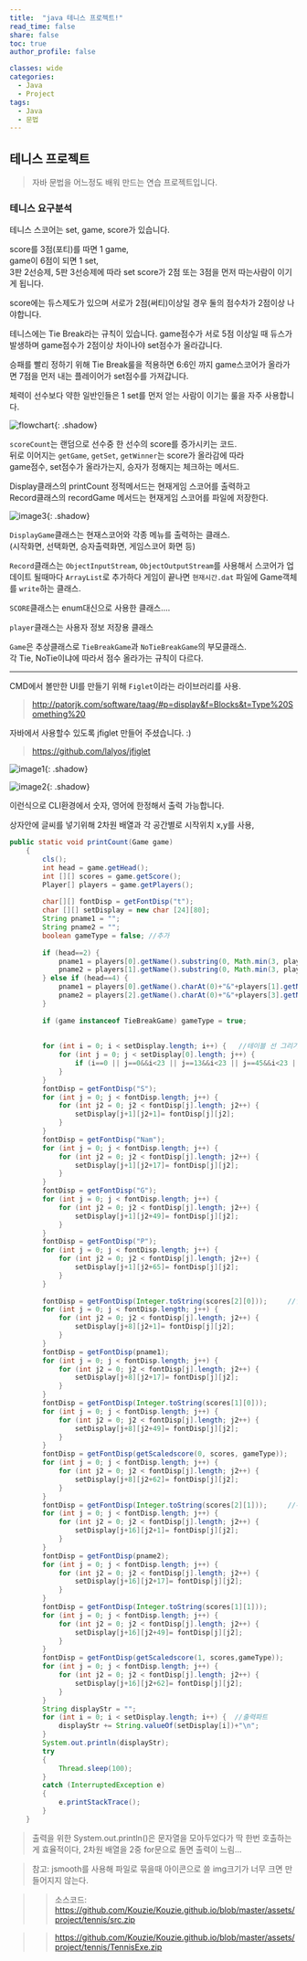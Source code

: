 ```yaml
---
title:  "java 테니스 프로젝트!"
read_time: false
share: false
toc: true
author_profile: false

classes: wide
categories:
  - Java
  - Project
tags:
  - Java
  - 문법
---
```


## 테니스 프로젝트

> 자바 문법을 어느정도 배워 만드는 연습 프로젝트입니다.  

### 테니스 요구분석

테니스 스코어는 set, game, score가 있습니다.  

score를 3점(포티)를 따면 1 game,  
game이 6점이 되면 1 set,  
3판 2선승제, 5판 3선승제에 따라 set score가 2점 또는 3점을 먼저 따는사람이 이기게 됩니다.  

score에는 듀스제도가 있으며 서로가 2점(써티)이상일 경우 둘의 점수차가 2점이상 나야합니다.  


테니스에는 Tie Break라는 규칙이 있습니다. game점수가 서로 5점 이상일 때 듀스가 발생하며 game점수가 2점이상 차이나야 set점수가 올라갑니다.  

승패를 빨리 정하기 위해 Tie Break룰을 적용하면 6:6인 까지 game스코어가 올라가면 7점을 먼저 내는 플레이어가 set점수를 가져갑니다.  

체력이 선수보다 약한 일반인들은 1 set를 먼저 얻는 사람이 이기는 룰을 자주 사용합니다.  

![flowchart](/assets/project/tennis/flowchart.jpg){: .shadow}  

`scoreCount`는 랜덤으로 선수중 한 선수의 score를 증가시키는 코드.  
뒤로 이어지는 `getGame`, `getSet`, `getWinner`는 score가 올라감에 따라  
game점수, set점수가 올라가는지, 승자가 정해지는 체크하는 메서드.  

Display클래스의 printCount 정적메서드는 현재게임 스코어를 출력하고  
Record클래스의 recordGame 메서드는 현재게임 스코어를 파일에 저장한다.  



![image3](/assets/project/tennis/image3.png){: .shadow}  

`DisplayGame`클래스는 현재스코어와 각종 메뉴를 출력하는 클래스.  
(시작화면, 선택화면, 승자출력화면, 게임스코어 화면 등)  

`Record`클래스는 `ObjectInputStream`, `ObjectOutputStream`를 사용해서 스코어가 업데이트 될때마다 `ArrayList`로 추가하다 게임이 끝나면 `현재시간.dat` 파일에 Game객체를 `write`하는 클래스.

`SCORE`클래스는 enum대신으로 사용한 클래스.... 

`player`클래스는 사용자 정보 저장용 클래스  

`Game`은 추상클래스로 `TieBreakGame`과 `NoTieBreakGame`의 부모클래스.  
각 Tie, NoTie이냐에 따라서 점수 올라가는 규칙이 다르다.  




---


CMD에서 볼만한 UI를 만들기 위해 `Figlet`이라는 라이브러리를 사용.
> http://patorjk.com/software/taag/#p=display&f=Blocks&t=Type%20Something%20

자바에서 사용할수 있도록 jfiglet 만들어 주셨습니다. :)
> https://github.com/lalyos/jfiglet 

![image1](/assets/project/tennis/image1.png){: .shadow}  

![image2](/assets/project/tennis/image2.png){: .shadow}  

이런식으로 CLI환경에서 숫자, 영어에 한정해서 출력 가능합니다.  


상자안에 글씨를 넣기위해 2차원 배열과 각 공간별로 시작위치 x,y를 사용,  


```java
public static void printCount(Game game)
	{
		cls();
		int head = game.getHead();
		int [][] scores = game.getScore();
		Player[] players = game.getPlayers();
		
		char[][] fontDisp = getFontDisp("t");
		char [][] setDisplay = new char [24][80];
		String pname1 = "";
		String pname2 = "";
		boolean gameType = false; //추가
		
		if (head==2) {
			pname1 = players[0].getName().substring(0, Math.min(3, players[0].getName().length()));
			pname2 = players[1].getName().substring(0, Math.min(3, players[0].getName().length()));
		} else if (head==4) {
			pname1 = players[0].getName().charAt(0)+"&"+players[1].getName().charAt(0);
			pname2 = players[2].getName().charAt(0)+"&"+players[3].getName().charAt(0);
		}
		
		if (game instanceof TieBreakGame) gameType = true;
		
		
		for (int i = 0; i < setDisplay.length; i++) {   //테이블 선 그리기
			for (int j = 0; j < setDisplay[0].length; j++) {
				if (i==0 || j==0&&i<23 || j==13&&i<23 || j==45&&i<23 || j==60&&i<23 || j==79&&i<23 || i==7 || i==15 || i==23) setDisplay[i][j]='*';
			}
		}
		fontDisp = getFontDisp("S");
		for (int j = 0; j < fontDisp.length; j++) {
			for (int j2 = 0; j2 < fontDisp[j].length; j2++) {
				setDisplay[j+1][j2+1]= fontDisp[j][j2];
			}	
		}
		fontDisp = getFontDisp("Nam");
		for (int j = 0; j < fontDisp.length; j++) {
			for (int j2 = 0; j2 < fontDisp[j].length; j2++) {
				setDisplay[j+1][j2+17]= fontDisp[j][j2];
			}		
		}
		fontDisp = getFontDisp("G");
		for (int j = 0; j < fontDisp.length; j++) {
			for (int j2 = 0; j2 < fontDisp[j].length; j2++) {
				setDisplay[j+1][j2+49]= fontDisp[j][j2];
			}		
		}
		fontDisp = getFontDisp("P");
		for (int j = 0; j < fontDisp.length; j++) {
			for (int j2 = 0; j2 < fontDisp[j].length; j2++) {
				setDisplay[j+1][j2+65]= fontDisp[j][j2];
			}		
		}
		
		fontDisp = getFontDisp(Integer.toString(scores[2][0]));     //입력시작
		for (int j = 0; j < fontDisp.length; j++) {
			for (int j2 = 0; j2 < fontDisp[j].length; j2++) {
				setDisplay[j+8][j2+1]= fontDisp[j][j2];
			}	
		}
		fontDisp = getFontDisp(pname1);     
		for (int j = 0; j < fontDisp.length; j++) {
			for (int j2 = 0; j2 < fontDisp[j].length; j2++) {
				setDisplay[j+8][j2+17]= fontDisp[j][j2];
			}	
		}
		fontDisp = getFontDisp(Integer.toString(scores[1][0]));     
		for (int j = 0; j < fontDisp.length; j++) {
			for (int j2 = 0; j2 < fontDisp[j].length; j2++) {
				setDisplay[j+8][j2+49]= fontDisp[j][j2];
			}	
		}
		fontDisp = getFontDisp(getScaledscore(0, scores, gameType));     
		for (int j = 0; j < fontDisp.length; j++) {
			for (int j2 = 0; j2 < fontDisp[j].length; j2++) {
				setDisplay[j+8][j2+62]= fontDisp[j][j2];
			}	
		}
		fontDisp = getFontDisp(Integer.toString(scores[2][1]));     //두번째줄 입력
		for (int j = 0; j < fontDisp.length; j++) {
			for (int j2 = 0; j2 < fontDisp[j].length; j2++) {
				setDisplay[j+16][j2+1]= fontDisp[j][j2];
			}	
		}
		fontDisp = getFontDisp(pname2);     
		for (int j = 0; j < fontDisp.length; j++) {
			for (int j2 = 0; j2 < fontDisp[j].length; j2++) {
				setDisplay[j+16][j2+17]= fontDisp[j][j2];
			}	
		}
		fontDisp = getFontDisp(Integer.toString(scores[1][1]));     
		for (int j = 0; j < fontDisp.length; j++) {
			for (int j2 = 0; j2 < fontDisp[j].length; j2++) {
				setDisplay[j+16][j2+49]= fontDisp[j][j2];
			}	
		}
		fontDisp = getFontDisp(getScaledscore(1, scores,gameType));     
		for (int j = 0; j < fontDisp.length; j++) {
			for (int j2 = 0; j2 < fontDisp[j].length; j2++) {
				setDisplay[j+16][j2+62]= fontDisp[j][j2];
			}	
		}
		String displayStr = "";
		for (int i = 0; i < setDisplay.length; i++) {  //출력파트
			displayStr += String.valueOf(setDisplay[i])+"\n";
		}
		System.out.println(displayStr);
		try 
		{			
			Thread.sleep(100);		
		} 
		catch (InterruptedException e)
		{ 		
			e.printStackTrace();
		}
	}
  ```

> 출력을 위한 System.out.println()은 문자열을 모아두었다가 딱 한번 호출하는게 효율적이다, 2차원 배열을 2중 for문으로 돌면 출력이 느림...


>참고: jsmooth를 사용해 파일로 묶을때 아이콘으로 쓸 img크기가 너무 크면 만들어지지 않는다.

>> 소스코드: https://github.com/Kouzie/Kouzie.github.io/blob/master/assets/project/tennis/src.zip  

>> https://github.com/Kouzie/Kouzie.github.io/blob/master/assets/project/tennis/TennisExe.zip